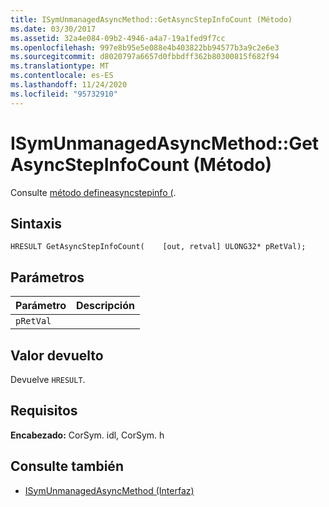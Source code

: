```yaml
---
title: ISymUnmanagedAsyncMethod::GetAsyncStepInfoCount (Método)
ms.date: 03/30/2017
ms.assetid: 32a4e084-09b2-4946-a4a7-19a1fed9f7cc
ms.openlocfilehash: 997e8b95e5e088e4b403822bb94577b3a9c2e6e3
ms.sourcegitcommit: d8020797a6657d0fbbdff362b80300815f682f94
ms.translationtype: MT
ms.contentlocale: es-ES
ms.lasthandoff: 11/24/2020
ms.locfileid: "95732910"
---
```

# <a name="isymunmanagedasyncmethodgetasyncstepinfocount-method"></a>ISymUnmanagedAsyncMethod::GetAsyncStepInfoCount (Método)

Consulte [método defineasyncstepinfo (](isymunmanagedasyncmethodpropertieswriter-defineasyncstepinfo-method.md).  
  
## <a name="syntax"></a>Sintaxis  
  
```idl  
HRESULT GetAsyncStepInfoCount(    [out, retval] ULONG32* pRetVal);  
```  
  
## <a name="parameters"></a>Parámetros  
  
|Parámetro|Descripción|  
|---------------|-----------------|  
|`pRetVal`||  
  
## <a name="return-value"></a>Valor devuelto  

 Devuelve `HRESULT`.  
  
## <a name="requirements"></a>Requisitos  

 **Encabezado:** CorSym. idl, CorSym. h  
  
## <a name="see-also"></a>Consulte también

- [ISymUnmanagedAsyncMethod (Interfaz)](isymunmanagedasyncmethod-interface.md)
